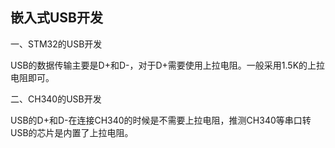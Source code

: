 ## 嵌入式USB开发

一、STM32的USB开发

​		USB的数据传输主要是D+和D-，对于D+需要使用上拉电阻。一般采用1.5K的上拉电阻即可。

二、CH340的USB开发

​		USB的D+和D-在连接CH340的时候是不需要上拉电阻，推测CH340等串口转USB的芯片是内置了上拉电阻。